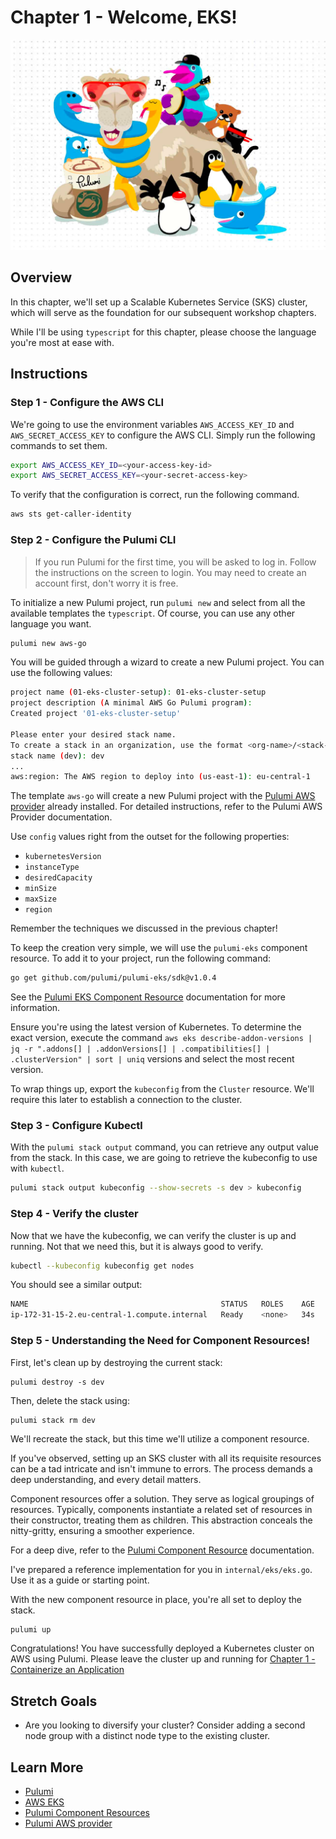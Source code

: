 # Chapter 1 - Welcome, EKS!

<img src="img/chap2.png">

## Overview

In this chapter, we'll set up a Scalable Kubernetes Service (SKS) cluster, which will serve as the foundation for our
subsequent workshop chapters.

While I'll be using `typescript` for this chapter, please choose the language you're most at ease with.

## Instructions

### Step 1 - Configure the AWS CLI

We're going to use the environment variables `AWS_ACCESS_KEY_ID` and `AWS_SECRET_ACCESS_KEY` to configure the AWS CLI.
Simply run the following commands to set them.

```bash
export AWS_ACCESS_KEY_ID=<your-access-key-id>
export AWS_SECRET_ACCESS_KEY=<your-secret-access-key>
```

To verify that the configuration is correct, run the following command.

```bash
aws sts get-caller-identity
```

### Step 2 - Configure the Pulumi CLI

> If you run Pulumi for the first time, you will be asked to log in. Follow the instructions on the screen to
> login. You may need to create an account first, don't worry it is free.

To initialize a new Pulumi project, run `pulumi new` and select from all the available templates the `typescript`. Of
course, you can use any other language you want.

```bash
pulumi new aws-go
```

You will be guided through a wizard to create a new Pulumi project. You can use the following values:

```bash
project name (01-eks-cluster-setup): 01-eks-cluster-setup
project description (A minimal AWS Go Pulumi program):  
Created project '01-eks-cluster-setup'

Please enter your desired stack name.
To create a stack in an organization, use the format <org-name>/<stack-name> (e.g. `acmecorp/dev`).
stack name (dev): dev 
...
aws:region: The AWS region to deploy into (us-east-1): eu-central-1 
```

The template `aws-go` will create a new Pulumi project with
the [Pulumi AWS provider](https://www.pulumi.com/registry/packages/aws/) already installed. For detailed instructions,
refer to the Pulumi AWS Provider documentation.

Use `config` values right from the outset for the following properties:

- `kubernetesVersion`
- `instanceType`
- `desiredCapacity`
- `minSize`
- `maxSize`
- `region`

Remember the techniques we discussed in the previous chapter!

To keep the creation very simple, we will use the `pulumi-eks` component resource. To add it to your project, run the
following command:

```bash
go get github.com/pulumi/pulumi-eks/sdk@v1.0.4
```

See the [Pulumi EKS Component Resource](https://www.pulumi.com/registry/packages/eks/) documentation for more
information.

Ensure you're using the latest version of Kubernetes. To determine the exact version, execute the
command `aws eks describe-addon-versions | jq -r ".addons[] | .addonVersions[] | .compatibilities[] | .clusterVersion" | sort | uniq`
versions and select the most recent version.

To wrap things up, export the `kubeconfig` from the `Cluster` resource. We'll require this later to establish a
connection to the cluster.

### Step 3 - Configure Kubectl

With the `pulumi stack output` command, you can retrieve any output value from the stack. In this case, we are going to
retrieve the kubeconfig to use with `kubectl`.

```bash
pulumi stack output kubeconfig --show-secrets -s dev > kubeconfig
```

### Step 4 - Verify the cluster

Now that we have the kubeconfig, we can verify the cluster is up and running. Not that we need this, but it is always
good to verify.

```bash
kubectl --kubeconfig kubeconfig get nodes
```

You should see a similar output:

```bash
NAME                                           STATUS   ROLES    AGE   VERSION
ip-172-31-15-2.eu-central-1.compute.internal   Ready    <none>   34s   v1.28.1-eks-43840fb
```

### Step 5 - Understanding the Need for Component Resources!

First, let's clean up by destroying the current stack:

```
pulumi destroy -s dev
```

Then, delete the stack using:

```
pulumi stack rm dev
```

We'll recreate the stack, but this time we'll utilize a component resource.

If you've observed, setting up an SKS cluster with all its requisite resources can be a tad intricate and isn't immune
to errors. The process demands a deep understanding, and every detail matters.

Component resources offer a solution. They serve as logical groupings of resources. Typically, components instantiate a
related set of resources in their constructor, treating them as children. This abstraction conceals the nitty-gritty,
ensuring a smoother experience.

For a deep dive, refer to the [Pulumi Component Resource](https://www.pulumi.com/docs/concepts/resources/components/)
documentation.

I've prepared a reference implementation for you in `internal/eks/eks.go`. Use it as a guide or starting point.

With the new component resource in place, you're all set to deploy the stack.

```bash
pulumi up
```

Congratulations! You have successfully deployed a Kubernetes cluster on AWS using Pulumi. Please leave the cluster
up and running for [Chapter 1 - Containerize an Application](./01-app-setup.md)

## Stretch Goals

- Are you looking to diversify your cluster? Consider adding a second node group with a distinct node type to the
  existing cluster.

## Learn More

- [Pulumi](https://www.pulumi.com/)
- [AWS EKS](https://aws.amazon.com/eks/)
- [Pulumi Component Resources](https://www.pulumi.com/docs/concepts/resources/components/)
- [Pulumi AWS provider](https://www.pulumi.com/registry/packages/aws/)
